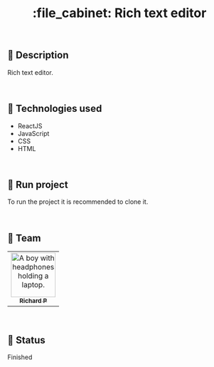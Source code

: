 <h1 align="center">:file_cabinet: Rich text editor</h1>

<br>

## :memo: Description
Rich text editor.

<br>

## :wrench: Technologies used
* ReactJS
* JavaScript
* CSS
* HTML

<br>

## :rocket: Run project
To run the project it is recommended to clone it.

<br>

## :handshake: Team
<table>
  <tr>
    <td align="center">
      <a href="https://github.com/Richard-Passos">
        <img src="https://img.freepik.com/vetores-premium/desenho-de-desenho-animado-de-um-programador_29937-8176.jpg" width="100px;" alt="A boy with headphones holding a laptop."/><br>
        <sub>
          <b>Richard P</b>
        </sub>
      </a>
    </td>
  </tr>
</table>

<br>

## :dart: Status
Finished
